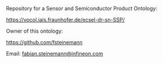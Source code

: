 Repository for a Sensor and Semiconductor Product Ontology:

https://vocol.iais.fraunhofer.de/ecsel-dr-sn-SSP/

Owner of this ontology:

https://github.com/fsteinemann

Email: fabian.steinemann@infineon.com
